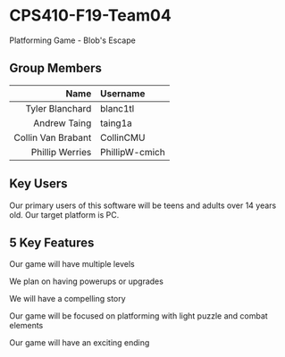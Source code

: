 # CPS410-F19-Team04
Platforming Game - Blob's Escape

## Group Members

Name | Username
---: | :---
Tyler Blanchard | blanc1tl
Andrew Taing | taing1a
Collin Van Brabant | CollinCMU
Phillip Werries | PhillipW-cmich


## Key Users

Our primary users of this software will be teens and adults over 14 years old. Our target platform is PC.

## 5 Key Features

Our game will have multiple levels

We plan on having powerups or upgrades

We will have a compelling story

Our game will be focused on platforming with light puzzle and combat elements

Our game will have an exciting ending
